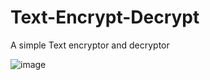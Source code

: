 # Text-Encrypt-Decrypt
A simple Text encryptor and decryptor



![image](https://github.com/Z3rOGoku/Text-Encrypt-Decrypt/assets/106601578/0c3689b4-2a3e-4cca-9e85-8e36e2e40727)

